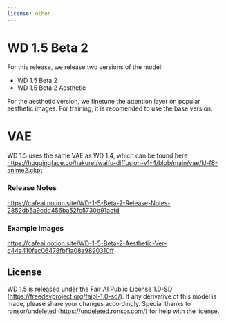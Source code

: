 ```yaml
---
license: other
---
```


# WD 1.5 Beta 2

For this release, we release two versions of the model:

  - WD 1.5 Beta 2
  - WD 1.5 Beta 2 Aesthetic

For the aesthetic version, we finetune the attention layer on popular aesthetic images. For training, it is recomended to use the base version.

# VAE
WD 1.5 uses the same VAE as WD 1.4, which can be found here https://huggingface.co/hakurei/waifu-diffusion-v1-4/blob/main/vae/kl-f8-anime2.ckpt

### Release Notes


https://cafeai.notion.site/WD-1-5-Beta-2-Release-Notes-2852db5a9cdd456ba52fc5730b91acfd

### Example Images

https://cafeai.notion.site/WD-1-5-Beta-2-Aesthetic-Ver-c44a410fec06478fbf1a08a9890310ff

## License
WD 1.5 is released under the Fair AI Public License 1.0-SD (https://freedevproject.org/faipl-1.0-sd/). If any derivative of this model is made, please share your changes accordingly. Special thanks to ronsor/undeleted (https://undeleted.ronsor.com/) for help with the license.
